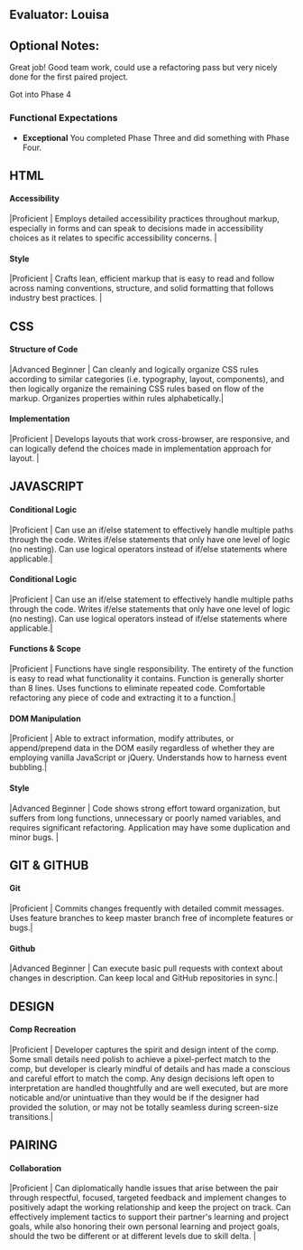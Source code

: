 ## Evaluator: Louisa
## Optional Notes:

Great job! Good team work, could use a refactoring pass but very nicely done for the first paired project.

Got into Phase 4

### Functional Expectations

* __Exceptional__ You completed Phase Three and did something with Phase Four.


## HTML

#### Accessibility

|Proficient         | Employs detailed accessibility practices throughout markup, especially in forms and can speak to decisions made in accessibility choices as it relates to specific accessibility concerns. |

#### Style

|Proficient         | Crafts lean, efficient markup that is easy to read and follow across naming conventions, structure, and solid formatting that follows industry best practices. |


## CSS

#### Structure of Code

|Advanced Beginner  | Can cleanly and logically organize CSS rules according to similar categories (i.e. typography, layout, components), and then logically organize the remaining CSS rules based on flow of the markup. Organizes properties within rules alphabetically.|

#### Implementation

|Proficient         | Develops layouts that work cross-browser, are responsive, and can logically defend the choices made in implementation approach for layout. |


## JAVASCRIPT

#### Conditional Logic

|Proficient         | Can use an if/else statement to effectively handle multiple paths through the code. Writes if/else statements that only have one level of logic (no nesting). Can use logical operators instead of if/else statements where applicable.|

#### Conditional Logic

|Proficient         | Can use an if/else statement to effectively handle multiple paths through the code. Writes if/else statements that only have one level of logic (no nesting). Can use logical operators instead of if/else statements where applicable.|

#### Functions & Scope

|Proficient         | Functions have single responsibility. The entirety of the function is easy to read what functionality it contains. Function is generally shorter than 8 lines. Uses functions to eliminate repeated code. Comfortable refactoring any piece of code and extracting it to a function.|


#### DOM Manipulation

|Proficient         | Able to extract information, modify attributes, or append/prepend data in the DOM easily regardless of whether they are employing vanilla JavaScript or jQuery. Understands how to harness event bubbling.|

#### Style

|Advanced Beginner  | Code shows strong effort toward organization, but suffers from long functions, unnecessary or poorly named variables, and requires significant refactoring. Application may have some duplication and minor bugs. |


## GIT & GITHUB

#### Git

|Proficient         | Commits changes frequently with detailed commit messages. Uses feature branches to keep master branch free of incomplete features or bugs.|

#### Github

|Advanced Beginner  | Can execute basic pull requests with context about changes in description. Can keep local and GitHub repositories in sync.|


## DESIGN

#### Comp Recreation

|Proficient         | Developer captures the spirit and design intent of the comp. Some small details need polish to achieve a pixel-perfect match to the comp, but developer is clearly mindful of details and has made a conscious and careful effort to match the comp. Any design decisions left open to interpretation are handled thoughtfully and are well executed, but are more noticable and/or unintuative than they would be if the designer had provided the solution, or may not be totally seamless during screen-size transitions.|


## PAIRING

#### Collaboration

|Proficient         | Can diplomatically handle issues that arise between the pair through respectful, focused, targeted feedback and implement changes to positively adapt the working relationship and keep the project on track. Can effectively implement tactics to support their partner's learning and project goals, while also honoring their own personal learning and project goals, should the two be different or at different levels due to skill delta. |
